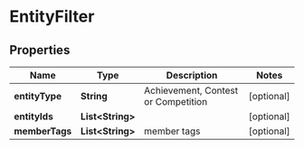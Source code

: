 

# EntityFilter


## Properties

Name | Type | Description | Notes
------------ | ------------- | ------------- | -------------
**entityType** | **String** | Achievement, Contest or Competition |  [optional]
**entityIds** | **List&lt;String&gt;** |  |  [optional]
**memberTags** | **List&lt;String&gt;** | member tags |  [optional]



